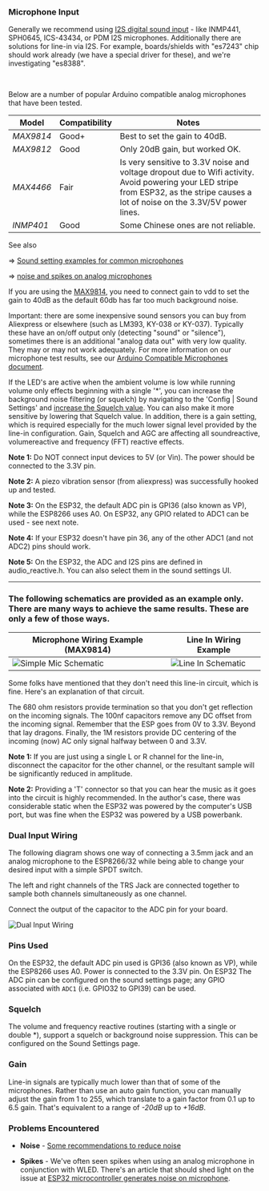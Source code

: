 ### Microphone Input

Generally we recommend using [I2S digital sound input](/WLEDSR/Digital-Microphone-Hookup) - like INMP441, SPH0645,  ICS-43434, or PDM I2S microphones. 
Additionally there are solutions for line-in via I2S. For example, boards/shields with "es7243" chip should work already (we have a special driver for these), and we're investigating "es8388".

<br/>

Below are a number of popular Arduino compatible analog microphones that have been tested.

Model | Compatibility | Notes
--- | --- | ---
*MAX9814* | Good+ | Best to set the gain to 40dB.
*MAX9812* | Good | Only 20dB gain, but worked OK.
*MAX4466* | Fair | Is very sensitive to 3.3V noise and voltage dropout due to Wifi activity. Avoid powering your LED stripe from ESP32, as the stripe causes a lot of noise on the 3.3V/5V power lines.
*INMP401* | Good | Some Chinese ones are not reliable.


See also 

&rArr; [Sound setting examples for common microphones](/WLEDSR/First-Time-Setup#sound-settings-getting-started-with-common-microphones)

&rArr; [noise and spikes on analog microphones](/WLEDSR/Noise-and-Spikes#both-platforms)

If you are using the [MAX9814](https://learn.adafruit.com/adafruit-agc-electret-microphone-amplifier-max9814/), you need to connect gain to vdd to set the gain to 40dB as the default 60db has far too much background noise. 

Important: there are some inexpensive sound sensors you can buy from Aliexpress or elsewhere (such as LM393, KY-038 or KY-037). Typically these have an on/off output only (detecting "sound" or "silence"), sometimes there is an additional "analog data out" with very low quality. They may or may not work adequately. For more information on our microphone test results, see our [Arduino Compatible Microphones document](https://github.com/atuline/WLED/blob/assets/docs/Microphones.pdf).

If the LED's are active when the ambient volume is low while running volume only effects beginning with a single '*', you can increase the background noise filtering (or squelch) by navigating to the 'Config | Sound Settings' and [increase the Squelch value](/WLEDSR/Sound-Settings#how-to). You can also make it more sensitive by lowering that Squelch value. In addition, there is a gain setting, which is required especially for the much lower signal level provided by the line-in configuration. Gain, Squelch and AGC are affecting all soundreactive, volumereactive and frequency (FFT) reactive effects.

**Note 1:** Do NOT connect input devices to 5V (or Vin). The power should be connected to the 3.3V pin.

**Note 2:** A piezo vibration sensor (from aliexpress) was successfully hooked up and tested.

**Note 3:** On the ESP32, the default ADC pin is GPI36 (also known as VP), while the ESP8266 uses A0. On ESP32, any GPIO related to ADC1 can be used - see next note.

**Note 4:** If your ESP32 doesn't have pin 36, any of the other ADC1 (and not ADC2) pins should work.

**Note 5:** On the ESP32, the ADC and I2S pins are defined in audio_reactive.h. You can also select them in the sound settings UI.



***

### The following schematics are provided as an example only. There are many ways to achieve the same results. These are only a few of those ways.

Microphone Wiring Example (MAX9814) | Line In Wiring Example
--- | ---
![Simple Mic Schematic](https://raw.githubusercontent.com/atuline/WLED/assets/media/WLED_Simple_Mic_Wiring.png) | ![Line In Schematic](https://raw.githubusercontent.com/atuline/WLED/assets/media/WLED_Line_In_Wiring.png)

Some folks have mentioned that they don't need this line-in circuit, which is fine. Here's an explanation of that circuit.

The 680 ohm resistors provide termination so that you don't get reflection on the incoming signals. The 100nf capacitors remove any DC offset from the incoming signal. Remember that the ESP goes from 0V to 3.3V. Beyond that lay dragons. Finally, the 1M resistors provide DC centering of the incoming (now) AC only signal halfway between 0 and 3.3V.

**Note 1:** If you are just using a single L or R channel for the line-in, disconnect the capacitor for the other channel, or the resultant sample will be significantly reduced in amplitude.

**Note 2:** Providing a 'T' connector so that you can hear the music as it goes into the circuit is highly recommended. In the author's case, there was considerable static when the ESP32 was powered by the computer's USB port, but was fine when the ESP32 was powered by a USB powerbank.

### Dual Input Wiring
The following diagram shows one way of connecting a 3.5mm jack and an analog microphone to the ESP8266/32 while being able to change your desired input with a simple SPDT switch.

The left and right channels of the TRS Jack are connected together to sample both channels simultaneously as one channel.

Connect the output of the capacitor to the ADC pin for your board.

![Dual Input Wiring](https://raw.githubusercontent.com/atuline/WLED/assets/media/WLED_Reactive_Adv_Wiring.png)

### Pins Used
On the ESP32, the default ADC pin used is GPI36 (also known as VP), while the ESP8266 uses A0. Power is connected to the 3.3V pin. On ESP32 The ADC pin can be configured on the sound settings page; any GPIO associated with `ADC1` (i.e. GPIO32 to GPI39) can be used.

### Squelch
The volume and frequency reactive routines (starting with a single or double *), support a squelch or background noise suppression. This can be configured on the Sound Settings page.

### Gain
Line-in signals are typically much lower than that of some of the microphones. Rather than use an auto gain function, you can manually adjust the gain from 1 to 255, which translate to a gain factor from 0.1 up to 6.5 gain. That's equivalent to a range of _-20dB_ up to _+16dB_.

### Problems Encountered

* **Noise** - [Some recommendations to reduce noise](/WLEDSR/First-Time-Setup#noise-and-spikes)

* **Spikes** - We've often seen spikes when using an analog microphone in conjunction with WLED. There's an article that should shed light on the issue at [ESP32 microcontroller generates noise on microphone](https://electronics.stackexchange.com/questions/368867/esp32-microcontroller-generates-noise-on-microphone).
